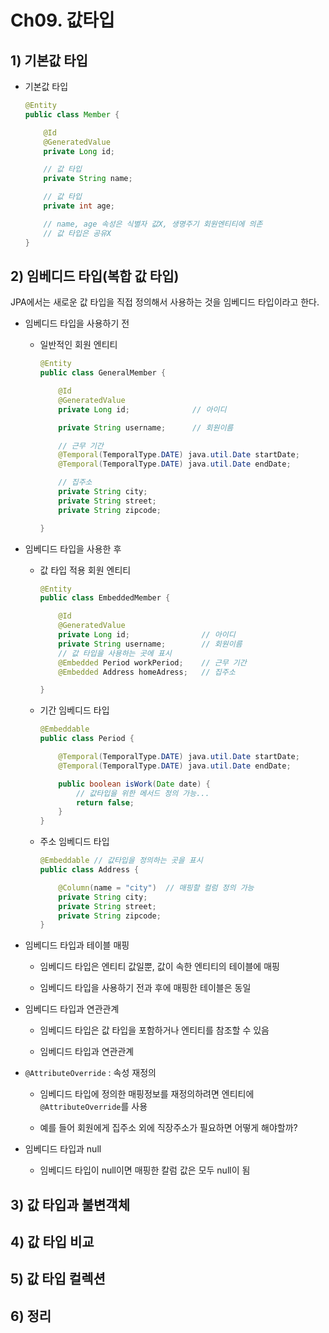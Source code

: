# Ch09. 값타입

## 1) 기본값 타입
- 기본값 타입
    ```java
    @Entity
    public class Member {

        @Id
        @GeneratedValue
        private Long id;

        // 값 타입
        private String name;

        // 값 타입
        private int age;

        // name, age 속성은 식별자 값X, 생명주기 회원엔티티에 의존
        // 값 타입은 공유X
    }
    ```

## 2) 임베디드 타입(복합 값 타입)

JPA에서는 새로운 값 타입을 직접 정의해서 사용하는 것을 임베디드 타입이라고 한다.

- 임베디드 타입을 사용하기 전

    * 일반적인 회원 엔티티

        ```java
        @Entity
        public class GeneralMember {

            @Id
            @GeneratedValue
            private Long id;              // 아이디

            private String username;      // 회원이름

            // 근무 기간
            @Temporal(TemporalType.DATE) java.util.Date startDate;
            @Temporal(TemporalType.DATE) java.util.Date endDate;

            // 집주소
            private String city;
            private String street;
            private String zipcode;

        }
        ```
- 임베디드 타입을 사용한 후

    * 값 타입 적용 회원 엔티티

        ```java
        @Entity
        public class EmbeddedMember {

            @Id
            @GeneratedValue
            private Long id;                // 아이디
            private String username;        // 회원이름
            // 값 타입을 사용하는 곳에 표시
            @Embedded Period workPeriod;    // 근무 기간
            @Embedded Address homeAdress;   // 집주소

        }
        ```
    * 기간 임베디드 타입

        ```java
        @Embeddable
        public class Period {

            @Temporal(TemporalType.DATE) java.util.Date startDate;
            @Temporal(TemporalType.DATE) java.util.Date endDate;

            public boolean isWork(Date date) {
                // 값타입을 위한 메서드 정의 가능...
                return false;
            }
        }
        ```

    * 주소 임베디드 타입

        ```java
        @Embeddable // 값타입을 정의하는 곳을 표시
        public class Address {

            @Column(name = "city")  // 매핑할 컬럼 정의 가능
            private String city;
            private String street;
            private String zipcode;
        }
        ```

- 임베디드 타입과 테이블 매핑

    * 임베디드 타입은 엔티티 값일뿐, 값이 속한 엔티티의 테이블에 매핑

    * 임베디드 타입을 사용하기 전과 후에 매핑한 테이블은 동일

- 임베디드 타입과 연관관계

    * 임베디드 타입은 값 타입을 포함하거나 엔티티를 참조할 수 있음

    * 임베디드 타입과 연관관계


- `@AttributeOverride` : 속성 재정의

    * 임베디드 타입에 정의한 매핑정보를 재정의하려면 엔티티에 `@AttributeOverride`를 사용

    * 예를 들어 회원에게 집주소 외에 직장주소가 필요하면 어떻게 해야할까?

- 임베디드 타입과 null

    * 임베디드 타입이 null이면 매핑한 칼럼 값은 모두 null이 됨         


## 3) 값 타입과 불변객체
## 4) 값 타입 비교
## 5) 값 타입 컬렉션
## 6) 정리
